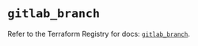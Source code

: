 # `gitlab_branch`

Refer to the Terraform Registry for docs: [`gitlab_branch`](https://registry.terraform.io/providers/gitlabhq/gitlab/17.9.0/docs/resources/branch).

